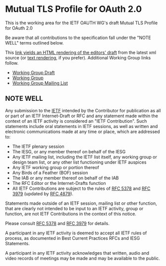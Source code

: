 # Mutual TLS Profile for OAuth 2.0

This is the working area for the IETF OAUTH WG's draft Mutual TLS Profile for OAuth 2.0

Be aware that all contributions to the specification fall under the "NOTE WELL"
terms outlined below.

This [link yields an HTML rendering of the editors' draft](https://xml2rfc.tools.ietf.org/cgi-bin/xml2rfc.cgi?input=&url=https%3A%2F%2Fraw.githubusercontent.com%2Fietf-oauth-mtls%2Fi-d%2Fmaster%2Fdraft-ietf-oauth-mtls.xml&modeAsFormat=html%2Fascii&type=ascii&Submit=Submit) from the latest xml source (or [text rendering](https://xml2rfc.tools.ietf.org/cgi-bin/xml2rfc.cgi?input=&url=https%3A%2F%2Fraw.githubusercontent.com%2Fietf-oauth-mtls%2Fi-d%2Fmaster%2Fdraft-ietf-oauth-mtls.xml&modeAsFormat=txt%2Fascii&type=ascii&Submit=Submit), if you prefer). Additional Working Group links follow.

* [Working Group Draft](https://tools.ietf.org/html/draft-ietf-oauth-mtls)
* [Working Group](https://datatracker.ietf.org/wg/oauth)
* [Working Group Mailing List](https://www.ietf.org/mailman/listinfo/OAUTH)


## NOTE WELL

Any submission to the [IETF](https://www.ietf.org/) intended by the Contributor
for publication as all or part of an IETF Internet-Draft or RFC and any
statement made within the context of an IETF activity is considered an "IETF
Contribution". Such statements include oral statements in IETF sessions, as
well as written and electronic communications made at any time or place, which
are addressed to:

 * The IETF plenary session
 * The IESG, or any member thereof on behalf of the IESG
 * Any IETF mailing list, including the IETF list itself, any working group
   or design team list, or any other list functioning under IETF auspices
 * Any IETF working group or portion thereof
 * Any Birds of a Feather (BOF) session
 * The IAB or any member thereof on behalf of the IAB
 * The RFC Editor or the Internet-Drafts function
 * All IETF Contributions are subject to the rules of
   [RFC 5378](https://tools.ietf.org/html/rfc5378) and
   [RFC 3979](https://tools.ietf.org/html/rfc3979)
   (updated by [RFC 4879](https://tools.ietf.org/html/rfc4879)).

Statements made outside of an IETF session, mailing list or other function,
that are clearly not intended to be input to an IETF activity, group or
function, are not IETF Contributions in the context of this notice.

Please consult [RFC 5378](https://tools.ietf.org/html/rfc5378) and [RFC
3979](https://tools.ietf.org/html/rfc3979) for details.

A participant in any IETF activity is deemed to accept all IETF rules of
process, as documented in Best Current Practices RFCs and IESG Statements.

A participant in any IETF activity acknowledges that written, audio and video
records of meetings may be made and may be available to the public.
